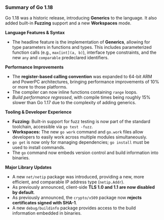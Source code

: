 ### Summary of Go 1.18

Go 1.18 was a historic release, introducing **Generics** to the language. It also added built-in **Fuzzing** support and a new **Workspaces** mode.

**Language Features & Syntax**
*   The headline feature is the implementation of **Generics**, allowing for type parameters in functions and types. This includes parameterized function calls (e.g., `max[int](a, b)`), interface type constraints, and the new `any` and `comparable` predeclared identifiers.

**Performance Improvements**
*   The **register-based calling convention** was expanded to 64-bit ARM and PowerPC architectures, bringing performance improvements of 10% or more to those platforms.
*   The compiler can now inline functions containing `range` loops.
*   *Build performance regressed*, with compile times being roughly 15% slower than Go 1.17 due to the complexity of adding generics.

**Tooling & Developer Experience**
*   **Fuzzing:** Built-in support for fuzz testing is now part of the standard toolchain, accessible via `go test -fuzz`.
*   **Workspaces:** The new `go work` command and `go.work` files allow developers to easily work across multiple modules simultaneously.
*   `go get` is now only for managing dependencies; `go install` must be used to install commands.
*   The `go` command now embeds version control and build information into binaries.

**Major Library Updates**
*   A new `net/netip` package was introduced, providing a new, more efficient, and comparable IP address type (`netip.Addr`).
*   As previously announced, client-side **TLS 1.0 and 1.1 are now disabled by default**.
*   As previously announced, the `crypto/x509` package now **rejects certificates signed with SHA-1**.
*   A new `debug/buildinfo` package provides access to the build information embedded in binaries.